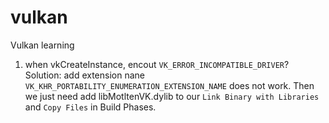 # vulkan
Vulkan learning

1. when vkCreateInstance, encout `VK_ERROR_INCOMPATIBLE_DRIVER`?
Solution:
add extension nane `VK_KHR_PORTABILITY_ENUMERATION_EXTENSION_NAME` does not work.
Then we just need add libMotltenVK.dylib to our `Link Binary with Libraries` and `Copy Files` in Build Phases.

